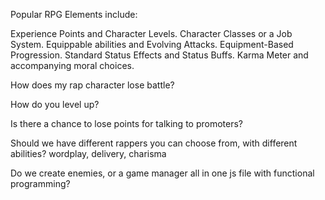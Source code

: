 
Popular RPG Elements include:

Experience Points and Character Levels.
Character Classes or a Job System.
Equippable abilities and Evolving Attacks.
Equipment-Based Progression.
Standard Status Effects and Status Buffs.
Karma Meter and accompanying moral choices.

How does my rap character lose battle?

How do you level up? 

Is there a chance to lose points for talking to promoters? 

Should we have different rappers you can choose from, with different abilities?
wordplay, delivery, charisma 

Do we create enemies, or a game manager all in one js file with functional programming?



